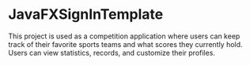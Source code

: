 # JavaFXSignInTemplate
This project is used as a competition application where users can keep track of their favorite sports teams and what scores
they currently hold. Users can view statistics, records, and customize their profiles. 
